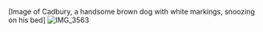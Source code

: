[Image of Cadbury, a handsome brown dog with white markings, snoozing on his bed]
![IMG_3563](https://user-images.githubusercontent.com/93445437/151085330-131b5b26-2fa4-48c4-9527-10e01728c20b.JPG)
